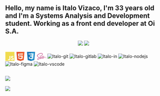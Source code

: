 ## Hello, my name is Italo Vizaco, I'm 33 years old and I'm a Systems Analysis and Development student. Working as a front end developer at Oi S.A.

<div align="center">
  <img height="180em" src="https://github-readme-stats.vercel.app/api?username=Italovizaco&show_icons=true&theme=nord&include_all_commits=true&count_private=true"/>
  <img height="180em" src="https://github-readme-stats.vercel.app/api/top-langs/?username=Italovizaco&layout=compact&langs_count=7&theme=nord"/>
</div>

<div style="display: inline_block"><br>
  
  <img align="center" alt="Italo-Js" height="30" width="30" src="https://raw.githubusercontent.com/devicons/devicon/master/icons/javascript/javascript-plain.svg">
  <img align="center" alt="Italo-HTML" height="30" width="30" src="https://raw.githubusercontent.com/devicons/devicon/master/icons/html5/html5-original.svg">
  <img align="center" alt="Italo-CSS" height="30" width="30" src="https://raw.githubusercontent.com/devicons/devicon/master/icons/css3/css3-original.svg">
  <img align="center" alt="Italo-sass" height="30" width="30" src="https://raw.githubusercontent.com/devicons/devicon/master/icons/sass/sass-original.svg">
  <img align="center" alt="Italo-git" height="30" width="30" src="https://cdn.jsdelivr.net/gh/devicons/devicon/icons/git/git-plain.svg">
  <img align="center" alt="Italo-gitlab" height="30" width="30" src="https://cdn.jsdelivr.net/gh/devicons/devicon/icons/gitlab/gitlab-plain-wordmark.svg" />
  <img align="center" alt="Italo-in" height="30" width="30" src="https://cdn.jsdelivr.net/gh/devicons/devicon/icons/linkedin/linkedin-original.svg" />
  <img align="center" alt="Italo-nodejs" height="30" width="30" src="https://cdn.jsdelivr.net/gh/devicons/devicon/icons/nodejs/nodejs-original.svg" />
  <img align="center" alt="Italo-figma" height="30" width="30" src="https://cdn.jsdelivr.net/gh/devicons/devicon/icons/figma/figma-original.svg" />
  <img align="center" alt="Italo-vscode" height="30" width="30"  src="https://cdn.jsdelivr.net/gh/devicons/devicon/icons/vscode/vscode-original.svg" />   

</div>

  ##

</div>

<div>
  <a href = "mailto:italovizaco@gmail.com"><img src="https://img.shields.io/badge/-Gmail-%23333?style=for-the-badge&logo=gmail&logoColor=white" target="_blank"></a>
  
  <a href="https://www.linkedin.com/in/italovizaco/" target="_blank"><img src="https://img.shields.io/badge/-LinkedIn-%230077B5?style=for-the-badge&logo=linkedin&logoColor=white" target="_blank"></a> 
</div>
